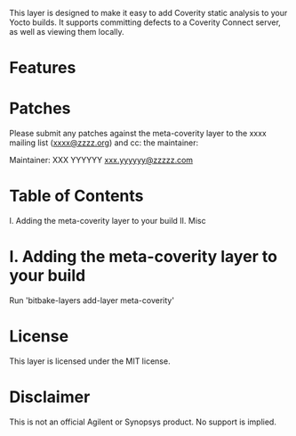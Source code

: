 This layer is designed to make it easy to add Coverity static analysis to your Yocto builds. It supports committing defects to a Coverity Connect server, as well as viewing them locally.



Features
============


Patches
=======

Please submit any patches against the meta-coverity layer to the xxxx mailing list (xxxx@zzzz.org)
and cc: the maintainer:

Maintainer: XXX YYYYYY <xxx.yyyyyy@zzzzz.com>

Table of Contents
=================

  I. Adding the meta-coverity layer to your build
 II. Misc


I. Adding the meta-coverity layer to your build
=================================================

Run 'bitbake-layers add-layer meta-coverity'

License
========

This layer is licensed under the MIT license.

Disclaimer
========
This is not an official Agilent or Synopsys product. No support is implied.
